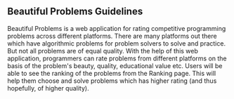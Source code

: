 Beautiful Problems Guidelines
------------------------------
Beautiful Problems is a web application for rating competitive programming problems across different platforms.
There are many platforms out there which have algorithmic problems for problem solvers to solve and practice. 
But not all problems are of equal quality. 
With the help of this web application, programmers can rate problems from different platforms 
on the basis of the problem's beauty, quality, educational value etc. 
Users will be able to see the ranking of the problems from the Ranking page. 
This will help them choose and solve problems which has higher rating (and thus hopefully, of higher quality).